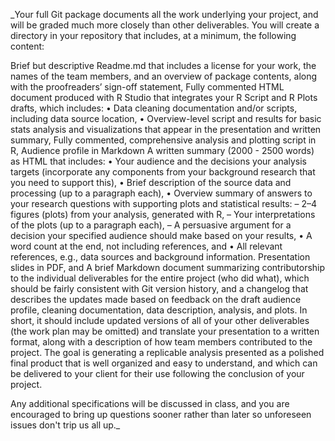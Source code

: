 _Your full Git package documents all the work underlying your project, and will be graded much more closely than other deliverables. You will create a directory in your repository that includes, at a minimum, the following content:

Brief but descriptive Readme.md that includes a license for your work, the names of the team members, and an overview of package contents, along with the proofreaders’ sign-off statement,
Fully commented HTML document produced with R Studio that integrates your R Script and R Plots drafts, which includes:
• Data cleaning documentation and/or scripts, including data source location,
• Overview-level script and results for basic stats analysis and visualizations that appear in the presentation and written summary,
Fully commented, comprehensive analysis and plotting script in R,
Audience profile in Markdown
A written summary (2000 - 2500 words) as HTML that includes:
• Your audience and the decisions your analysis targets (incorporate any components from your background research that you need to support this),
• Brief description of the source data and processing (up to a paragraph each),
• Overview summary of answers to your research questions with supporting plots and
statistical results:
– 2–4 figures (plots) from your analysis, generated with R,
– Your interpretations of the plots (up to a paragraph each),
– A persuasive argument for a decision your specified audience should make based on
your results,
• A word count at the end, not including references, and
• All relevant references, e.g., data sources and background information.
Presentation slides in PDF, and
A brief Markdown document summarizing contributorship to the individual deliverables for the entire project (who did what), which should be fairly consistent with Git version history, and a changelog that describes the updates made based on feedback on the draft audience profile, cleaning documentation, data description, analysis, and plots.
In short, it should include updated versions of all of your other deliverables (the work plan may be omitted) and translate your presentation to a written format, along with a description of how team members contributed to the project. The goal is generating a replicable analysis presented as a polished final product that is well organized and easy to understand, and which can be delivered to your client for their use following the conclusion of your project.

Any additional specifications will be discussed in class, and you are encouraged to bring up questions sooner rather than later so unforeseen issues don't trip us all up._
